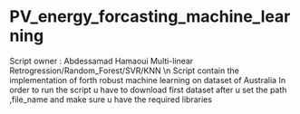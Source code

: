 # PV_energy_forcasting_machine_learning
Script owner : Abdessamad Hamaoui
Multi-linear Retrogression/Random_Forest/SVR/KNN \n
Script contain the implementation of forth robust machine learning on dataset of Australia 
In order to run the script u have to download first dataset after u set the path ,file_name and make sure u have the required libraries
